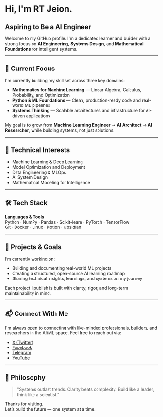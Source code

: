 #  Hi, I'm RT Jeion. 
## Aspiring to Be a AI Engineer 

Welcome to my GitHub profile. I'm a dedicated learner and builder with a strong focus on **AI Engineering**, **Systems Design**, and **Mathematical Foundations** for intelligent systems.

---

## 🔭 Current Focus

I'm currently building my skill set across three key domains:

- **Mathematics for Machine Learning** — Linear Algebra, Calculus, Probability, and Optimization  
- **Python & ML Foundations** — Clean, production-ready code and real-world ML pipelines  
- **Systems Thinking** — Scalable architectures and infrastructure for AI-driven applications  

My goal is to grow from **Machine Learning Engineer** → **AI Architect** → **AI Researcher**, while building systems, not just solutions.

---

## 🧠 Technical Interests

- Machine Learning & Deep Learning  
- Model Optimization and Deployment  
- Data Engineering & MLOps  
- AI System Design  
- Mathematical Modeling for Intelligence  

---

## 🛠 Tech Stack

**Languages & Tools**  
Python · NumPy · Pandas · Scikit-learn · PyTorch · TensorFlow  
Git · Docker · Linux · Notion · Obsidian  

---

## 🚀 Projects & Goals

I’m currently working on:

- Building and documenting real-world ML projects  
- Creating a structured, open-source AI learning roadmap  
- Sharing technical insights, learnings, and systems on my journey  

Each project I publish is built with clarity, rigor, and long-term maintainability in mind.

---

## 📬 Connect With Me

I'm always open to connecting with like-minded professionals, builders, and researchers in the AI/ML space. Feel free to reach out via:

- [X (Twitter)](https://x.com/RT_Jeion)  
- [Facebook](https://linkedin.com/RT.Jeion001)  
- [Telegram](https://web.telegram.org/k/#@RT_Jeion) 
- [YouTube](https://youtube.com/@RT_Jeion)
---

## 📌 Philosophy

> "Systems outlast trends. Clarity beats complexity. Build like a leader, think like a scientist."

Thanks for visiting.  
Let’s build the future — one system at a time.